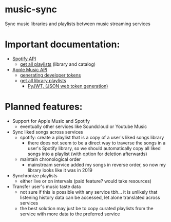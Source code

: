 # music-sync
Sync music libraries and playlists between music streaming services

# Important documentation:

* [Spotify API](https://developer.spotify.com/documentation/web-api)
  * [get all playlists](https://developer.spotify.com/documentation/web-api/reference/get-a-list-of-current-users-playlists) (library and catalog)
* [Apple Music API](https://developer.apple.com/documentation/applemusicapi)
  * [generating developer tokens](https://developer.apple.com/documentation/applemusicapi/generating_developer_tokens)
  * [get all library playlists](https://developer.apple.com/documentation/applemusicapi/get_all_library_playlists)
    * [PyJWT, (JSON web token generation)](https://pyjwt.readthedocs.io/en/latest/)


# Planned features:
* Support for Apple Music and Spotify
    * eventually other services like Soundcloud or Youtube Music
* Sync liked songs across services
  * spotify: create a playlist that is a copy of a user's liked songs library
    * there does not seem to be a direct way to traverse the songs in a user's Spotify library, so we should automatically copy all liked songs into a playlist (with option for deletion afterwards)
  * maintain chronological order
    * mainstream service added my songs in reverse order, so now my library looks like it was in 2019
* Synchronize playlists
  *  either live or on intervals (paid feature? would take resources)
* Transfer user's music taste data
  * not sure if this is possible with any service tbh... it is unlikely that listening history data can be accessed, let alone translated across services
  * the best solution may just be to copy curated playlists from the service with more data to the preferred service
